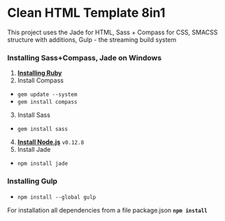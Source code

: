 # Clean HTML Template 8in1
This project uses the Jade for HTML, Sass + Compass for CSS, SMACSS structure with additions, Gulp - the streaming build system
### Installing Sass+Compass, Jade on Windows
1. **[Installing Ruby](http://rubyinstaller.org/downloads/)**
2. Install Compass
  * `gem update --system`
  * `gem install compass`
3. Install Sass
  * `gem install sass`
4. **[Install Node.js](https://nodejs.org/dist/latest-v0.12.x/)** `v0.12.8`
5. Install Jade
  * `npm install jade`

### Installing Gulp
* `npm install --global gulp`

For installation all dependencies from a file package.json **`npm install`**
